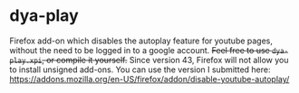 # dya-play
Firefox add-on which disables the autoplay feature for youtube pages, without the need to be logged in to a google account.
~~Feel free to use ```dya-play.xpi```, or compile it yourself.~~
Since version 43, Firefox will not allow you to install unsigned add-ons. You can use the version I submitted here:
https://addons.mozilla.org/en-US/firefox/addon/disable-youtube-autoplay/

